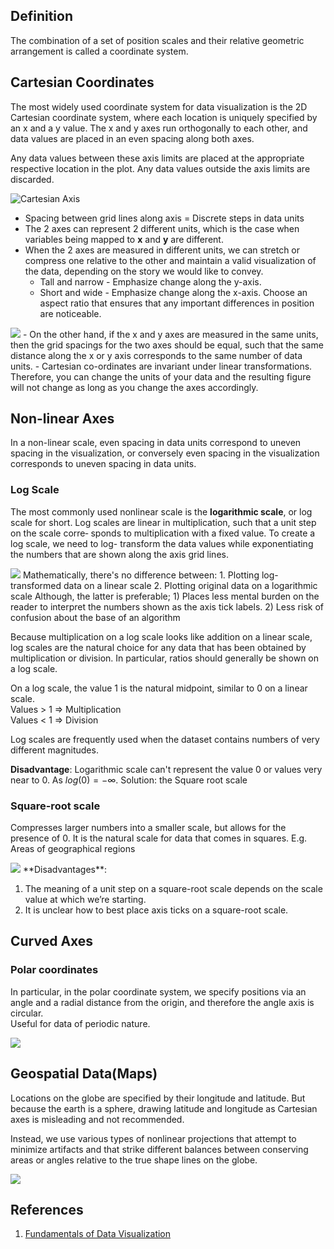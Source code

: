---
---

## Definition
The combination of a set of position scales and their relative geometric arrangement is called a coordinate system.

## Cartesian Coordinates
The most widely used coordinate system for data visualization is the 2D Cartesian coordinate system, where each location is uniquely specified by an x and a y value. The x and y axes run orthogonally to each other, and data values are placed in an even spacing along both axes.

Any data values between these axis limits are placed at the appropriate respective location in the plot. Any data values outside the axis limits are discarded.

<img src="/assets/images/Data Visualization/Cartesian_axis.png" alt="Cartesian Axis">

- Spacing between grid lines along axis = Discrete steps in data units
- The 2 axes can represent 2 different units, which is the case when variables being mapped to **x** and **y** are different.
- When the 2 axes are measured in different units, we can stretch or compress one relative to the other and maintain a valid visualization of the data, depending on the story we would like to convey.
	- Tall and narrow - Emphasize change along the y-axis.
	- Short and wide - Emphasize change along the x-axis.
	Choose an aspect ratio that ensures that any important differences in position are noticeable.

<img src="/assets/images/Data Visualization/houston_temperature_normals.png">
- On the other hand, if the x and y axes are measured in the same units, then the grid spacings for the two axes should be equal, such that the same distance along the x or y axis corresponds to the same number of data units. 
- Cartesian co-ordinates are invariant under linear transformations. Therefore, you can change the units of your data and the resulting figure will not change as long as you change the axes accordingly.

## Non-linear Axes

In a non-linear scale, even spacing in data units correspond to uneven spacing in the visualization, or conversely even spacing in the visualization corresponds to uneven spacing in data units.

### Log Scale

The most commonly used nonlinear scale is the **logarithmic scale**, or log scale for short. Log scales are linear in multiplication, such that a unit step on the scale corre‐ sponds to multiplication with a fixed value. To create a log scale, we need to log- transform the data values while exponentiating the numbers that are shown along the axis grid lines. 

<img src="/assets/images/Data Visualization/linear_log_relationship.png">
Mathematically, there's no difference between:
1. Plotting log-transformed data on a linear scale
2. Plotting original data on a logarithmic scale
Although, the latter is preferable;
1)  Places less mental burden on the reader to interpret the numbers shown as the axis tick labels.
2) Less risk of confusion about the base of an algorithm

Because multiplication on a log scale looks like addition on a linear scale, log scales are the natural choice for any data that has been obtained by multiplication or division. In particular, ratios should generally be shown on a log scale. 

On a log scale, the value 1 is the natural midpoint, similar to 0 on a linear scale. <br>
Values > 1 ⇒ Multiplication <br>
Values < 1 ⇒ Division <br>

Log scales are frequently used when the dataset contains numbers of very different magnitudes.

**Disadvantage**: Logarithmic scale can't represent the value 0 or values very near to 0. As $log(0) = -\infty$. Solution: the Square root scale

### Square-root scale
Compresses larger numbers into a smaller scale, but allows for the presence of 0. 
It is the natural scale for data that comes in squares. E.g. Areas of geographical regions

<img src="/assets/images/Data Visualization/sqrt_scale.png">
**Disadvantages**:

1. The meaning of a unit step on a square-root scale depends on the scale value at which we’re starting.
2. It is unclear how to best place axis ticks on a square-root scale.

## Curved Axes
### Polar coordinates

In particular, in the polar coordinate system, we specify positions via an angle and a radial distance from the origin, and therefore the angle axis is circular.  
Useful for data of periodic nature.

<img src="/assets/images/Data Visualization/polar_scale_example.png">

## Geospatial Data(Maps)

Locations on the globe are specified by their longitude and latitude. But because the earth is a sphere, drawing latitude and longitude as Cartesian axes is misleading and not recommended. 

Instead, we use various types of nonlinear projections that attempt to minimize artifacts and that strike different balances between conserving areas or angles relative to the true shape lines on the globe.

<img src="/assets/images/Data Visualization/map_projections.png">

## References
1. [Fundamentals of Data Visualization](https://clauswilke.com/dataviz/)


